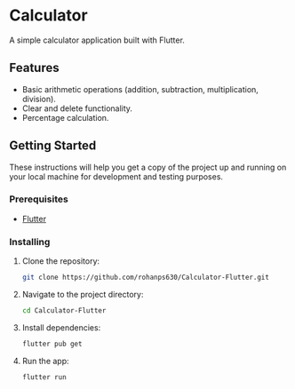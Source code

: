 # Calculator

A simple calculator application built with Flutter.

## Features

- Basic arithmetic operations (addition, subtraction, multiplication, division).
- Clear and delete functionality.
- Percentage calculation.

<!-- ## Screenshots -->

## Getting Started

These instructions will help you get a copy of the project up and running on your local machine for development and testing purposes.

### Prerequisites

- [Flutter](https://flutter.dev/docs/get-started/install)

### Installing

1. Clone the repository:

   ```bash
   git clone https://github.com/rohanps630/Calculator-Flutter.git
   ```

2. Navigate to the project directory:

   ```bash
   cd Calculator-Flutter
   ```

3. Install dependencies:

   ```bash
   flutter pub get
   ```

4. Run the app:

   ```bash
   flutter run
   ```
